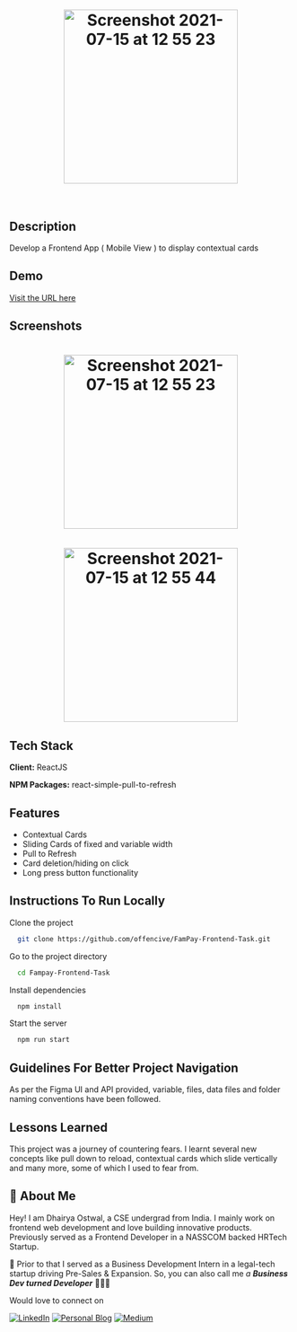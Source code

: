 
<h1 align="center"><img width="310" alt="Screenshot 2021-07-15 at 12 55 23" src="https://user-images.githubusercontent.com/50984984/129025413-a72af3b8-c3ac-409a-b481-28886ba69987.png"><br><br>

## Description

Develop a Frontend App ( Mobile View ) to display contextual cards

## Demo

[Visit the URL here](https://dhairyaforfampay.netlify.app/)

  
## Screenshots

<h1 align="center"><img width="310" alt="Screenshot 2021-07-15 at 12 55 23" src="https://user-images.githubusercontent.com/50984984/125748538-45b8d121-8b12-48a0-b4d6-8e2524f913ad.png"><br/><br/>
<img width="310" alt="Screenshot 2021-07-15 at 12 55 44" src="https://user-images.githubusercontent.com/50984984/125748720-c9b327bc-5e4f-4fe5-8118-10e4b7c6b71a.png"></h1>
  
## Tech Stack

**Client:** ReactJS

**NPM Packages:** react-simple-pull-to-refresh

  
## Features

- Contextual Cards
- Sliding Cards of fixed and variable width
- Pull to Refresh
- Card deletion/hiding on click
- Long press button functionality

## Instructions To Run Locally

Clone the project

```bash
  git clone https://github.com/offencive/FamPay-Frontend-Task.git
```

Go to the project directory

```bash
  cd Fampay-Frontend-Task
```

Install dependencies

```bash
  npm install
```

Start the server

```bash
  npm run start
```

## Guidelines For Better Project Navigation

As per the Figma UI and API provided, variable, files, data files and folder naming conventions have been followed. 

## Lessons Learned

This project was a journey of countering fears. I learnt several new concepts like pull down to reload, contextual cards which slide vertically and many more, some of which I used to fear from. 
  
## 🚀 About Me

Hey! I am Dhairya Ostwal, a CSE undergrad from India. I mainly work on frontend web development and love building innovative products. Previously served as a Frontend Developer in a NASSCOM backed HRTech Startup.

🌱 Prior to that I served as a Business Development Intern in a legal-tech startup driving Pre-Sales & Expansion. So, you can also call me *a **Business Dev turned Developer*** 👨🏻‍💻

Would love to connect on 

[![LinkedIn](https://img.shields.io/badge/-linkedin-blue?style=for-the-badge&logo=linkedin)](https://www.linkedin.com/in/dhairyaostwal/) [![Personal Blog](https://img.shields.io/badge/blog-%23E4405F.svg?&style=for-the-badge&logo=netlify&logoColor=white)](https://dhairyablogs.netlify.app/first-product-job/) [![Medium](https://img.shields.io/badge/-medium-black?style=for-the-badge&logo=medium)](https://medium.com/@dhairyaostwal)
